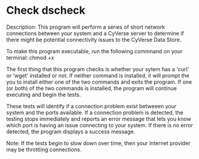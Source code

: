 # Check dscheck
Description: This program will perform a series of short network connections between your system and a CyVerse server to determine if there might be potential connectivity issues to the CyVerse Data Store. 

To make this program executable, run the following commnand on your terminal: chmod +x <filename>
  
The first thing that this program checks is whether your sytem has a 'curl' or 'wget' installed or not. If neither command is installed, it will prompt the you to install either one of the two commands and exits the program. If one (or both) of the two commands is installed, the program will continue executing and begin the tests.

These tests will identify if a connection problem exist betweeen your system and the ports available. If a connection problem is detected, the testing stops immediately and reports an error message that lets you know which port is having an issue connecting to your system. If there is no error detected, the program displays a success message.

Note: If the tests begin to slow down over time, then your internet provider may be throttling connections.
